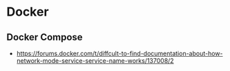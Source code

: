 # Docker

## Docker Compose
- https://forums.docker.com/t/diffcult-to-find-documentation-about-how-network-mode-service-service-name-works/137008/2
